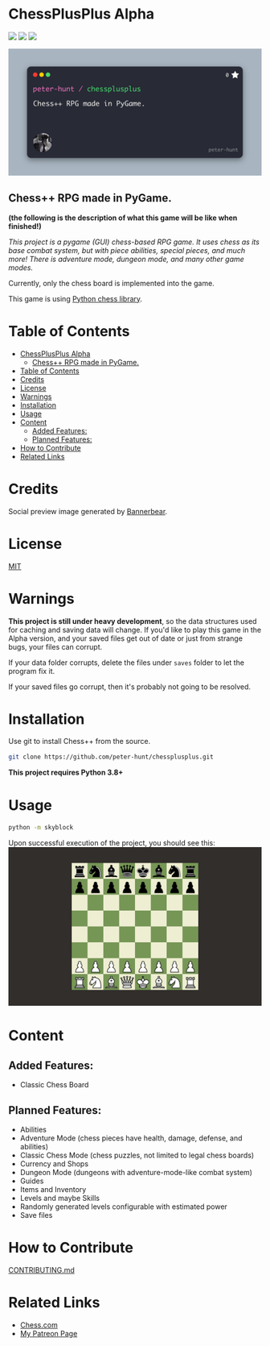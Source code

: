 # ChessPlusPlus Alpha

![](https://img.shields.io/github/repo-size/peter-hunt/chessplusplus)
![](https://img.shields.io/github/license/peter-hunt/chessplusplus)
![](https://img.shields.io/github/issues/peter-hunt/chessplusplus)

![](screenshots/social-preview.jpg)

## Chess++ RPG made in PyGame.

**(the following is the description of what this game will be like when finished!)**

*This project is a pygame (GUI) chess-based RPG game. It uses chess as its base combat system, but with piece abilities, special pieces, and much more! There is adventure mode, dungeon mode, and many other game modes.*

Currently, only the chess board is implemented into the game.

This game is using [Python chess library](https://github.com/niklasf/python-chess).

# Table of Contents
- [ChessPlusPlus Alpha](#chessplusplus-alpha)
  - [Chess++ RPG made in PyGame.](#chess-rpg-made-in-pygame)
- [Table of Contents](#table-of-contents)
- [Credits](#credits)
- [License](#license)
- [Warnings](#warnings)
- [Installation](#installation)
- [Usage](#usage)
- [Content](#content)
  - [Added Features:](#added-features)
  - [Planned Features:](#planned-features)
- [How to Contribute](#how-to-contribute)
- [Related Links](#related-links)

# Credits

Social preview image generated by [Bannerbear](https://bannerbear.com).

# License

[MIT](LICENSE.txt)

# Warnings

**This project is still under heavy development**, so the data structures used for caching and saving data will change. If you'd like to play this game in the Alpha version, and your saved files get out of date or just from strange bugs, your files can corrupt.

If your data folder corrupts, delete the files under `saves` folder to let the program fix it.

If your saved files go corrupt, then it's probably not going to be resolved.

# Installation

Use git to install Chess++ from the source.
```bash
git clone https://github.com/peter-hunt/chessplusplus.git
```

**This project requires Python 3.8+**

# Usage

```bash
python -m skyblock
```

Upon successful execution of the project, you should see this:
![](screenshots/launch.png)

# Content

## Added Features:

* Classic Chess Board

## Planned Features:

* Abilities
* Adventure Mode (chess pieces have health, damage, defense, and abilities)
* Classic Chess Mode (chess puzzles, not limited to legal chess boards)
* Currency and Shops
* Dungeon Mode (dungeons with adventure-mode-like combat system)
* Guides
* Items and Inventory
* Levels and maybe Skills
* Randomly generated levels configurable with estimated power
* Save files

# How to Contribute

[CONTRIBUTING.md](CONTRIBUTING.md)

# Related Links

* [Chess.com](https://www.chess.com)
* [My Patreon Page](https://www.patreon.com/peter_hunt)
